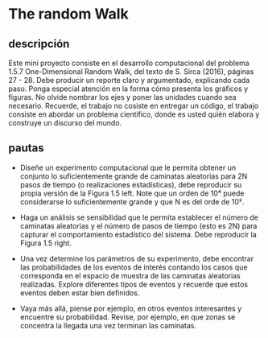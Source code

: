 # The random Walk
## descripción
Este mini proyecto consiste en el desarrollo computacional del problema 1.5.7 One-Dimensional Random Walk,
 del texto de S. Sirca (2016), páginas
27 - 28. Debe producir un reporte claro y argumentado, explicando cada paso. Ponga
especial atención en la forma cómo presenta los gráficos y figuras.
No olvide nombrar los ejes y poner las unidades cuando sea necesario. Recuerde,
 el trabajo no cosiste en entregar un código, el trabajo consiste 
en abordar un problema científico, donde es usted quién elabora y construye un discurso del mundo.

## pautas
- Diseñe un experimento computacional que le permita obtener un conjunto lo suficientemente grande de  caminatas aleatorias para 2N pasos de tiempo (o realizaciones estadísticas), debe reproducir su propia versión de la Figura 1.5 left. Note que un orden de 10⁴ puede considerarse lo suficientemente grande y que N es del orde de 10². 
  
- Haga un análisis se sensibilidad que le permita establecer el número de caminatas aleatorias y el número de pasos de tiempo (esto es 2N) para capturar el comportamiento estadístico del sistema. Debe reproducir la Figura 1.5 right.

- Una  vez determine los parámetros de su experimento, debe encontrar las probabilidades de los eventos de interés contando los casos que corresponda en el espacio de muestra de las caminatas aleatorias realizadas. Explore diferentes tipos de eventos y recuerde que estos eventos deben estar bien definidos.

- Vaya más allá, piense por ejemplo, en otros eventos interesantes y encuentre su probabilidad. Revise,  por ejemplo, en que zonas se concentra la llegada una vez terminan las caminatas.